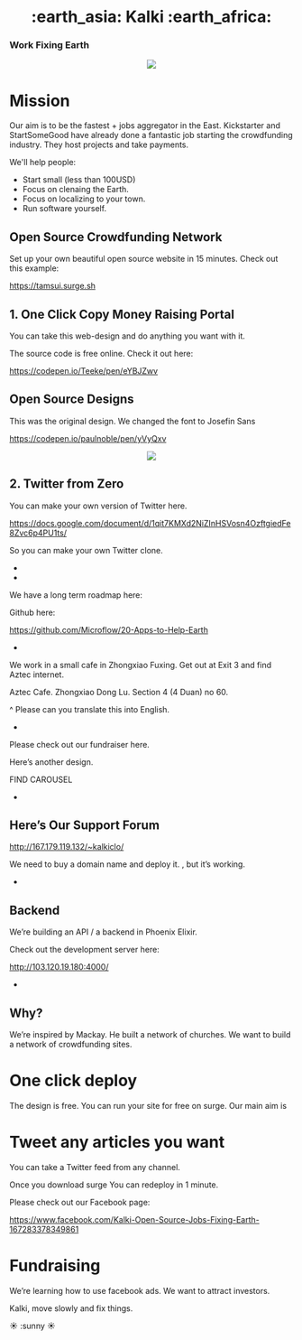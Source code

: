 
<br>
<br>

<h1 align="center"> :earth_asia:    Kalki    :earth_africa: </h1>

### Work Fixing Earth

<p align="center">
<img src="http://i.imgur.com/42bYJfQ.jpg">
</p>

# Mission

Our aim is to be the fastest  + jobs aggregator in the East. Kickstarter and StartSomeGood have already done a fantastic job starting the crowdfunding industry. They host projects and take payments. 

We'll help people: 

- Start small (less than 100USD)
- Focus on clenaing the Earth.
- Focus on localizing to your town.
- Run software yourself. 

## Open Source Crowdfunding Network 

Set up your own beautiful open source website in 15 minutes. Check out this example:

https://tamsui.surge.sh


## 1. One Click Copy Money Raising Portal

You can take this web-design and do anything you want with it. 

The source code is free online. Check it out here: 

https://codepen.io/Teeke/pen/eYBJZwv

## Open Source Designs

This was the original design. We changed the font to Josefin Sans

https://codepen.io/paulnoble/pen/yVyQxv

<p align="center">
<img src="http://i.imgur.com/v6w17QK.jpg">
</p>


## 2. Twitter from Zero

You can make your own version of Twitter here. 

https://docs.google.com/document/d/1qit7KMXd2NiZInHSVosn4OzftgiedFe8Zvc6p4PU1ts/

So you can make your own Twitter clone. 

*



*

We have a long term roadmap here:

Github here:

https://github.com/Microflow/20-Apps-to-Help-Earth

*

We work in a small cafe in Zhongxiao Fuxing. Get out at Exit 3 and find Aztec internet. 

Aztec Cafe.  Zhongxiao Dong Lu. Section 4 (4 Duan) no 60.

^ Please can you translate this into English.

*

Please check out our fundraiser here. 


Here’s another design. 

FIND CAROUSEL

*

## Here’s Our Support Forum

http://167.179.119.132/~kalkiclo/

We need to buy a domain name and deploy it. , but it’s working.


*

## Backend

We’re building an API / a backend in Phoenix Elixir. 

Check out the development server here:

http://103.120.19.180:4000/



*



## Why?


We’re inspired by Mackay. He built a network of churches. We want to build a network of crowdfunding sites. 

# One click deploy

The design is free. You can run your site for free on surge. Our main aim is 

# Tweet any articles you want

You can take a Twitter feed from any channel. 

Once you download surge You can redeploy in 1 minute.



Please check out our Facebook page:

https://www.facebook.com/Kalki-Open-Source-Jobs-Fixing-Earth-167283378349861

# Fundraising

We’re learning how to use facebook ads. We want to attract investors. 

Kalki, move slowly and fix things. 

:sunny: :sunny :sunny:





 


























